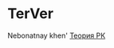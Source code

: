 # TerVer
Nebonatnay khen'
[Теория РК](https://s3.us-west-2.amazonaws.com/secure.notion-static.com/7e253947-17af-415e-aa2c-6f26cff51966/_1___.pdf?X-Amz-Algorithm=AWS4-HMAC-SHA256&X-Amz-Credential=AKIAT73L2G45O3KS52Y5%2F20200928%2Fus-west-2%2Fs3%2Faws4_request&X-Amz-Date=20200928T081450Z&X-Amz-Expires=86400&X-Amz-Signature=39a736ad5140b2f0dfdc21389a3d0790346055608f2b69b47a984bb508e7d76e&X-Amz-SignedHeaders=host&response-content-disposition=filename%20%3D%22%255B%25D0%25A2%25D0%2592%255D%2520%25D0%25A0%25D0%259A1%2520%25D0%2592%25D0%25BE%25D0%25BF%25D1%2580%25D0%25BE%25D1%2581%25D1%258B%2520%25D0%25B8%2520%25D0%25BE%25D1%2582%25D0%25B2%25D0%25B5%25D1%2582%25D1%258B.pdf%22)
